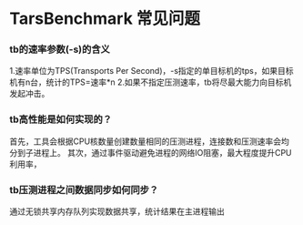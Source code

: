 # TarsBenchmark 常见问题

### tb的速率参数(-s)的含义

1.速率单位为TPS(Transports Per Second)，-s指定的单目标机的tps，如果目标机有n台，统计的TPS=速率*n
2.如果不指定压测速率，tb将尽最大能力向目标机发起冲击。

### tb高性能是如何实现的？

首先，工具会根据CPU核数量创建数量相同的压测进程，连接数和压测速率会均分到子进程上。
其次，通过事件驱动避免进程的网络IO阻塞，最大程度提升CPU利用率，

### tb压测进程之间数据同步如何同步？

通过无锁共享内存队列实现数据共享，统计结果在主进程输出

